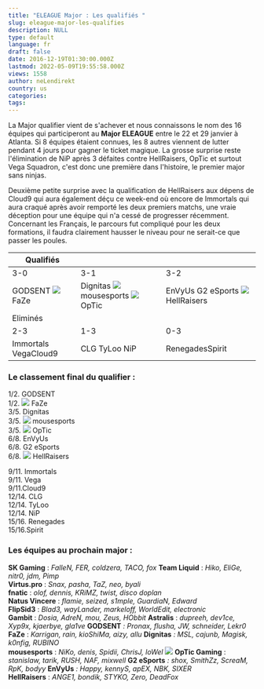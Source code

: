```yaml
---
title: "ELEAGUE Major : Les qualifiés "
slug: eleague-major-les-qualifies
description: NULL
type: default
language: fr
draft: false
date: 2016-12-19T01:30:00.000Z
lastmod: 2022-05-09T19:55:58.000Z
views: 1558
author: neLendirekt
country: us
categories:
tags:
---
```

La Major qualifier vient de s'achever et nous connaissons le nom des 16 équipes qui participeront au **Major ELEAGUE** entre le 22 et 29 janvier à Atlanta. Si 8 équipes étaient connues, les 8 autres viennent de lutter pendant 4 jours pour gagner le ticket magique. La grosse surprise reste l'élimination de NiP après 3 défaites contre HellRaisers, OpTic et surtout Vega Squadron, c'est donc une première dans l'histoire, le premier major sans ninjas.

Deuxième petite surprise avec la qualification de HellRaisers aux dépens de Cloud9 qui aura également déçu ce week-end où encore de Immortals qui aura craqué après avoir remporté les deux premiers matchs, une vraie déception pour une équipe qui n'a cessé de progresser récemment. Concernant les Français, le parcours fut compliqué pour les deux formations, il faudra clairement hausser le niveau pour ne serait-ce que passer les poules. 

| Qualifiés                                                                   |                                                                                                                                              |                                                                                              |
| --------------------------------------------------------------------------- | -------------------------------------------------------------------------------------------------------------------------------------------- | -------------------------------------------------------------------------------------------- |
| 3-0                                                                         | 3-1                                                                                                                                          | 3-2                                                                                          |
| GODSENT **![](/storage/countries/flag/europe_flag_580d21b984714.gif)** FaZe | Dignitas ![](/storage/countries/flag/europe_flag_580d21b984714.gif) mousesports ![](/storage/countries/flag/na_flag_58176583b5a4d.png) OpTic | EnVyUs G2 eSports **![](/storage/countries/flag/europe_flag_580d21b984714.gif)** HellRaisers |
| Eliminés                                                                    |                                                                                                                                              |                                                                                              |
| 2-3                                                                         | 1-3                                                                                                                                          | 0-3                                                                                          |
| Immortals VegaCloud9                                                        | CLG TyLoo NiP                                                                                                                                | RenegadesSpirit                                                                              |

### Le classement final du qualifier :

 1/2\. GODSENT  
 1/2\. **![](/storage/countries/flag/europe_flag_580d21b984714.gif)** FaZe  
 3/5\. Dignitas  
 3/5\. ![](/storage/countries/flag/europe_flag_580d21b984714.gif) mousesports  
 3/5\. ![](/storage/countries/flag/na_flag_58176583b5a4d.png) OpTic  
 6/8\. EnVyUs  
 6/8\. G2 eSports  
 6/8\. **![](/storage/countries/flag/europe_flag_580d21b984714.gif)** HellRaisers  
  
 9/11\. Immortals  
 9/11\. Vega  
 9/11.Cloud9  
 12/14\. CLG  
 12/14\. TyLoo  
 12/14\. NiP  
 15/16\. Renegades  
 15/16.Spirit

### Les équipes au prochain major :

**SK Gaming** : _FalleN, FER, coldzera, TACO, fox_ 
**Team Liquid** : _Hiko, EliGe, nitr0, jdm, Pimp_  
**Virtus.pro** : _Snax, pasha, TaZ, neo, byali_  
**fnatic** : _olof, dennis, KRiMZ, twist, disco doplan_  
**Natus Vincere** : _flamie, seized, s1mple, GuardiaN, Edward_  
**FlipSid3** : _Blad3, wayLander, markeloff, WorldEdit, electronic_  
**Gambit** : _Dosia, AdreN, mou, Zeus, HObbit_ 
**Astralis** : _dupreeh, dev1ce, Xyp9x, kjaerbye, gla1ve_ 
**GODSENT** _: Pronax, flusha, JW, schneider, Lekr0_   
**FaZe** : _Karrigan, rain, kioShiMa, aizy, allu_ 
**Dignitas** _: MSL, cajunb, Magisk, k0nfig, RUBINO_   
**mousesports** : _NiKo, denis, Spidii, ChrisJ, loWel_ 
_![](/storage/countries/flag/naflag58176583b5a4d.png)_ **OpTic Gaming** : _stanislaw, tarik, RUSH, NAF, mixwell_ 
**G2 eSports** _: shox, SmithZz, ScreaM, RpK, bodyy_ 
**EnVyUs** _: Happy, kennyS, apEX, NBK, SIXER_   
**HellRaisers** : _ANGE1, bondik, STYKO, Zero, DeadFox_
